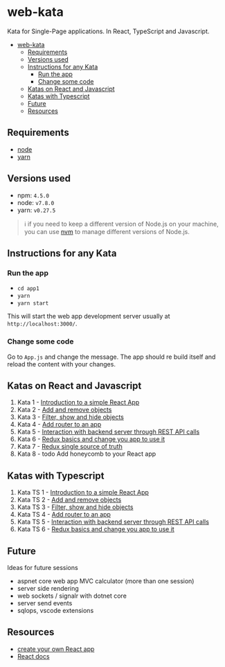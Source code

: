 # web-kata

Kata for Single-Page applications. In React, TypeScript and Javascript.

<!-- TOC -->

- [web-kata](#web-kata)
    - [Requirements](#requirements)
    - [Versions used](#versions-used)
    - [Instructions for any Kata](#instructions-for-any-kata)
        - [Run the app](#run-the-app)
        - [Change some code](#change-some-code)
    - [Katas on React and Javascript](#katas-on-react-and-javascript)
    - [Katas with Typescript](#katas-with-typescript)
    - [Future](#future)
    - [Resources](#resources)

<!-- /TOC -->

## Requirements

- [node](https://nodejs.org/en/)
- [yarn](https://yarnpkg.com/en/docs/install)

## Versions used

- npm: `4.5.0`
- node: `v7.8.0`
- yarn: `v0.27.5`

> :information_source: if you need to keep a different version of Node.js on your machine, you can use [nvm](https://github.com/coreybutler/nvm-windows) to manage different versions of Node.js.

## Instructions for any Kata

### Run the app

- `cd app1`
- `yarn`
- `yarn start`

This will start the web app development server usually at `http://localhost:3000/`.

### Change some code

Go to `App.js` and change the message. The app should re build itself and reload the content with your changes.

## Katas on React and Javascript

1. Kata 1 - [Introduction to a simple React App](kata1.md)
1. Kata 2 - [Add and remove objects](kata2.md)
1. Kata 3 - [Filter, show and hide objects](kata3.md)
1. Kata 4 - [Add router to an app](kata4.md)
1. Kata 5 - [Interaction with backend server through REST API calls](kata5.md)
1. Kata 6 - [Redux basics and change you app to use it](kata6.md)
1. Kata 7 - [Redux single source of truth](kata7.md)
1. Kata 8 - todo Add honeycomb to your React app

## Katas with Typescript

1. Kata TS 1 - [Introduction to a simple React App](kata-ts-1.md)
1. Kata TS 2 - [Add and remove objects](kata-ts-2.md)
1. Kata TS 3 - [Filter, show and hide objects](kata-ts-3.md)
1. Kata TS 4 - [Add router to an app](kata-ts-4.md)
1. Kata TS 5 - [Interaction with backend server through REST API calls](kata-ts-5.md)
1. Kata TS 6 - [Redux basics and change you app to use it](kata-ts-6.md)

## Future

Ideas for future sessions

- aspnet core web app MVC calculator (more than one session)
- server side rendering
- web sockets / signalr with dotnet core
- server send events
- sqlops, vscode extensions

## Resources

- [create your own React app](https://github.com/facebookincubator/create-react-app)
- [React docs](https://facebook.github.io/react/docs/hello-world.html)

